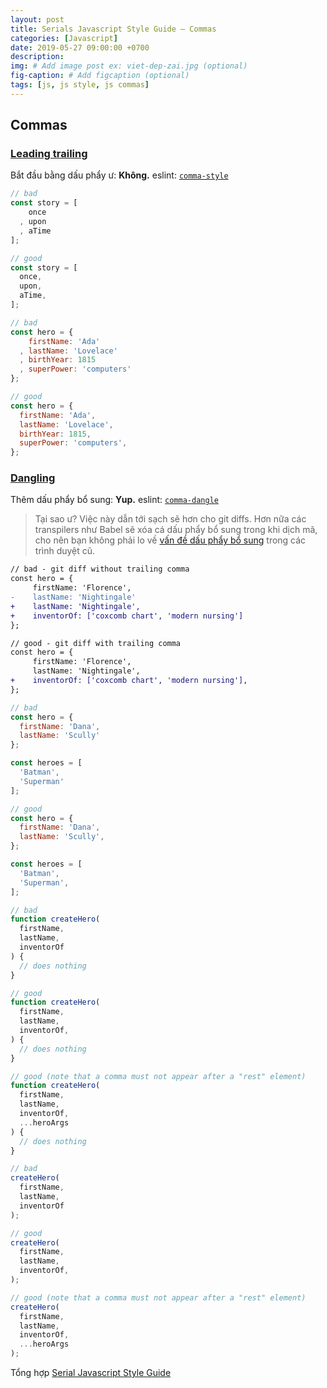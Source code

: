 ```yaml
---
layout: post
title: Serials Javascript Style Guide – Commas
categories: [Javascript]
date: 2019-05-27 09:00:00 +0700
description: 
img: # Add image post ex: viet-dep-zai.jpg (optional)
fig-caption: # Add figcaption (optional)
tags: [js, js style, js commas]
---
```


## Commas

<a name="commas--leading-trailing"></a><a name="19.1"></a>
### [Leading trailing](#commas--leading-trailing) 
Bắt đầu bằng dấu phẩy ư: **Không.** eslint: [`comma-style`](https://eslint.org/docs/rules/comma-style.html)

```javascript
// bad
const story = [
    once
  , upon
  , aTime
];

// good
const story = [
  once,
  upon,
  aTime,
];

// bad
const hero = {
    firstName: 'Ada'
  , lastName: 'Lovelace'
  , birthYear: 1815
  , superPower: 'computers'
};

// good
const hero = {
  firstName: 'Ada',
  lastName: 'Lovelace',
  birthYear: 1815,
  superPower: 'computers',
};
```

<a name="commas--dangling"></a><a name="19.2"></a>
### [Dangling](#commas--dangling) 
Thêm dấu phẩy bổ sung: **Yup.** eslint: [`comma-dangle`](https://eslint.org/docs/rules/comma-dangle.html)

> Tại sao ư? Việc này dẫn tới sạch sẽ hơn cho git diffs. Hơn nữa các transpilers như Babel sẽ xóa cá dấu phẩy bổ sung trong khi dịch mã, cho nên bạn không phải lo về [vấn đề dấu phẩy bổ sung](https://github.com/airbnb/javascript/blob/es5-deprecated/es5/README.md#commas) trong các trình duyệt cũ.

```diff
// bad - git diff without trailing comma
const hero = {
     firstName: 'Florence',
-    lastName: 'Nightingale'
+    lastName: 'Nightingale',
+    inventorOf: ['coxcomb chart', 'modern nursing']
};

// good - git diff with trailing comma
const hero = {
     firstName: 'Florence',
     lastName: 'Nightingale',
+    inventorOf: ['coxcomb chart', 'modern nursing'],
};
```

```javascript
// bad
const hero = {
  firstName: 'Dana',
  lastName: 'Scully'
};

const heroes = [
  'Batman',
  'Superman'
];

// good
const hero = {
  firstName: 'Dana',
  lastName: 'Scully',
};

const heroes = [
  'Batman',
  'Superman',
];

// bad
function createHero(
  firstName,
  lastName,
  inventorOf
) {
  // does nothing
}

// good
function createHero(
  firstName,
  lastName,
  inventorOf,
) {
  // does nothing
}

// good (note that a comma must not appear after a "rest" element)
function createHero(
  firstName,
  lastName,
  inventorOf,
  ...heroArgs
) {
  // does nothing
}

// bad
createHero(
  firstName,
  lastName,
  inventorOf
);

// good
createHero(
  firstName,
  lastName,
  inventorOf,
);

// good (note that a comma must not appear after a "rest" element)
createHero(
  firstName,
  lastName,
  inventorOf,
  ...heroArgs
);
```

Tổng hợp [Serial Javascript Style Guide](/2019/05/17/serials-javascript-style-guide/)